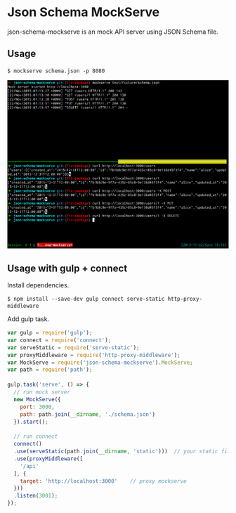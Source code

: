 # Json Schema MockServe

json-schema-mockserve is an
mock API server using JSON Schema file.


## Usage

```
$ mockserve schema.json -p 8080
```
![usage](./usage.png)


## Usage with gulp + connect

Install dependencies.
```
$ npm install --save-dev gulp connect serve-static http-proxy-middleware
```

Add gulp task.
```javascript
var gulp = require('gulp');
var connect = require('connect');
var serveStatic = require('serve-static');
var proxyMiddleware = require('http-proxy-middleware');
var MockServe = require('json-schema-mockserve').MockServe;
var path = require('path');

gulp.task('serve', () => {
  // run mock server
  new MockServe({
    port: 3000,
    path: path.join(__dirname, './schema.json')
  }).start();

  // run connect
  connect()
  .use(serveStatic(path.join(__dirname, 'static')))  // your static files directory
  .use(proxyMiddleware([
    '/api'
  ], {
    target: 'http://localhost:3000'    // proxy mockserve
  }))
  .listen(3001);
});
```
